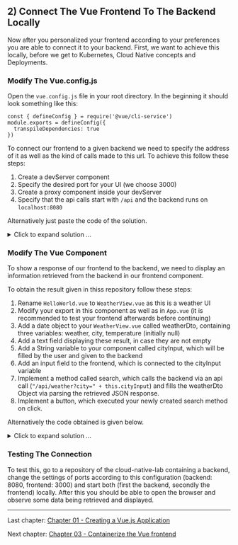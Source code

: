 ## 2) Connect The Vue Frontend To The Backend Locally

Now after you personalized your frontend according to your preferences you are able to 
connect it to your backend. First, we want to achieve this locally, before we get to Kubernetes, Cloud Native concepts
and Deployments.

### Modify The Vue.config.js

Open the `vue.config.js` file in your root directory. In the beginning it should look something like this:

```
const { defineConfig } = require('@vue/cli-service')
module.exports = defineConfig({
  transpileDependencies: true
})
```

To connect our frontend to a given backend we need to specify the address of it as well as the kind of calls made to 
this url. To achieve this follow these steps:

1) Create a devServer component
2) Specify the desired port for your UI (we choose 3000)
3) Create a proxy component inside your devServer
4) Specify that the api calls start with `/api` and the backend runs on `localhost:8080`

Alternatively just paste the code of the solution.

<details>
  <summary markdown="span">Click to expand solution ...</summary>

```
const { defineConfig } = require('@vue/cli-service')
module.exports = defineConfig({
  transpileDependencies: true,
  devServer: {
    // desired port for your UI
    port: 3000,
    proxy: {
      // according to our backend api calls start with /api
      '/api': {
        // the local backend is running on localhost:8080
        target: 'http://localhost:8080',
        ws: true,
        changeOrigin: true
      }
    }
  }
})
```
</details>

### Modify The Vue Component

To show a response of our frontend to the backend, we need to display an information retrieved from the backend in our
frontend component.

To obtain the result given in thiss repository follow these steps:


1) Rename `HelloWorld.vue` to `WeatherView.vue` as this is a weather UI
2) Modify your export in this component as well as in `App.vue` (it is recommended to test your frontend afterwards before continuing)
3) Add a date object to your `WeatherView.vue` called weatherDto, containing three variables: weather, city, temperature (initially null)
4) Add a text field displaying these result, in case they are not empty
5) Add a String variable to your component called cityInput, which will be filled by the user and given to the backend
6) Add an input field to the frontend, which is connected to the cityInput variable
7) Implement a method called search, which calls the backend via an api call (`"/api/weather?city=" + this.cityInput`) and
   fills the weatherDto Object via parsing the retrieved JSON response.
8) Implement a button, which executed your newly created search method on click.


Alternatively the code obtained is given below.

<details>
  <summary markdown="span">Click to expand solution ...</summary>

```
<template>
  <div class="hello">
    <h1>{{ title }}</h1>
  </div>
  
  <!-- v-if checks if the weatherDto is empty -->
  <p v-if="weatherDto.weather != null">{{"The weather in " + weatherDto.city + " is: " + weatherDto.weather + " and "
  + weatherDto.temperature + "°C"}}</p>
  <p v-else-if="weatherDto.city != null">{{"There is no current weather data for: " + weatherDto.city}}</p>
  <!-- if there is no weather information so far an alternative message is shown -->
  <p v-else>{{"Tell me where you live!"}}</p>
  
  <div>
    <!-- v-model connects the cityInput variable in this component to the text Field -->
    <input v-model="cityInput" placeholder="Where do you live?" />
    <!-- @click connects the search method to this button click -->
    <button @click="search">How is the weather?</button>
  </div>
</template>

<script>
export default {
  name: 'WeatherView',
  props: {
    title: String
  },
  // data objects are specified in this data() component
  data() {
    return {
      // weatherDto is an object, consisting of multiple variables obtained by a JSON of the backend
      weatherDto: {weather: null, city: null, temperature: null},
      // cityInput is a String variable, modified by the user in the frontend and given to the backend 
      cityInput: ""
    }
  },
  // methods including for example api calls are defined in the methods component
  methods: {
    search() {
      fetch("/api/weather?city=" + this.cityInput)
          .then((response) => response.text())
          .then((data) => {this.weatherDto = JSON.parse(data);});
    }
  }
}
</script>

<!-- "scoped" attribute to limit CSS to this component only -->
<style scoped>
input {
  margin-right: 4px;
}
</style>
```
</details>

### Testing The Connection

To test this, go to a repository of the cloud-native-lab containing a backend, change the settings of ports according to 
this configuration (backend: 8080, frontend: 3000) and start both (first the backend, secondly the frontend) locally. 
After this you should be able to open the browser and observe some data being retrieved and displayed.

---
Last chapter: [Chapter 01 - Creating a Vue.js Application](chapter-1.md)

Next chapter: [Chapter 03 - Containerize the Vue frontend](chapter-3.md)